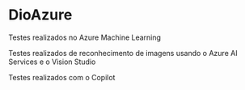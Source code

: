 # DioAzure

Testes realizados no Azure Machine Learning 

Testes realizados de reconhecimento de imagens usando o Azure AI Services e o Vision Studio

Testes realizados com o Copilot
